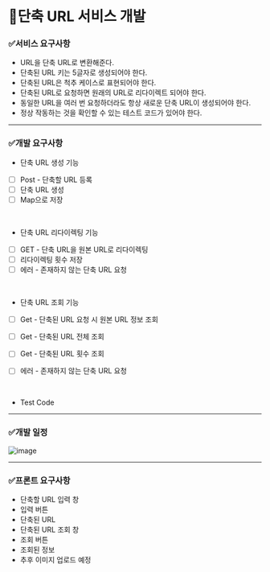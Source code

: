 # 📌단축 URL 서비스 개발

### ✅서비스 요구사항
- URL을 단축 URL로 변환해준다.
- 단축된 URL 키는 5글자로 생성되어야 한다.
- 단축된 URL은 척추 케이스로 표현되어야 한다.
- 단축된 URL로 요청하면 원래의 URL로 리다이렉트 되어야 한다.
- 동일한 URL을 여러 번 요청하더라도 항상 새로운 단축 URL이 생성되어야 한다.
- 정상 작동하는 것을 확인할 수 있는 테스트 코드가 있어야 한다.
  
----

### ✅개발 요구사항
- 단축 URL 생성 기능
- [ ] Post - 단축할 URL 등록
- [ ] 단축 URL 생성
- [ ] Map으로 저장
  
<br>

  
- 단축 URL 리다이렉팅 기능
- [ ] GET - 단축 URL을 원본 URL로 리다이렉팅
- [ ] 리다이렉팅 횟수 저장
- [ ] 에러 - 존재하지 않는 단축 URL 요청

<br>

- 단축 URL 조회 기능
- [ ] Get - 단축된 URL 요청 시 원본 URL 정보 조회
- [ ] Get - 단축된 URL 전체 조회
- [ ] Get - 단축된 URL 횟수 조회
- [ ] 에러 - 존재하지 않는 단축 URL 요청
 
  <br>

- Test Code

----

### ✅개발 일정 
![image](https://github.com/user-attachments/assets/815e7529-42b7-4761-a6bd-2242d3e169a2)


---- 

### ✅프론트 요구사항
- 단축할 URL 입력 창
- 입력 버튼
- 단축된 URL
- 단축된 URL 조회 창
- 조회 버튼
- 조회된 정보
- 추후 이미지 업로드 예정
